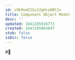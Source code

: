 ```yaml
---
id: s9b9umZJSu12gHca8BC1x
title: Component Object Model
desc: ''
updated: 1641265916773
created: 1641105063847
stub: false
isDir: false
---
```


#🌱️
